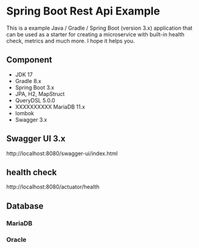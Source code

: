 # Spring Boot Rest Api Example

This is a example Java / Gradle / Spring Boot (version 3.x) application that can be used as a starter for creating a microservice with built-in health check, metrics and much more. I hope it helps you.

## Component

- JDK 17
- Gradle 8.x
- Spring Boot 3.x
- JPA, H2, MapStruct
- QueryDSL 5.0.0
- XXXXXXXXXX MariaDB 11.x
- lombok
- Swagger 3.x

## Swagger UI 3.x

http://localhost:8080/swagger-ui/index.html

## health check

http://localhost:8080/actuator/health

## Database

### MariaDB
### Oracle

